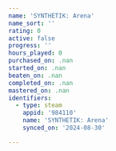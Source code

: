 ```yaml
---
name: 'SYNTHETIK: Arena'
name_sort: ''
rating: 0
active: false
progress: ''
hours_played: 0
purchased_on: .nan
started_on: .nan
beaten_on: .nan
completed_on: .nan
mastered_on: .nan
identifiers:
  - type: steam
    appid: '984110'
    name: 'SYNTHETIK: Arena'
    synced_on: '2024-08-30'

---
```

